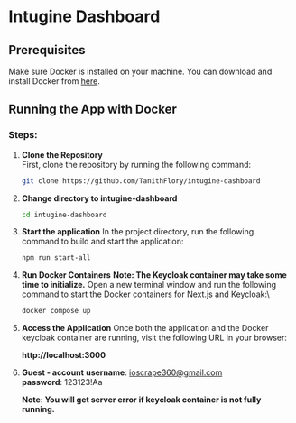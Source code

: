# Intugine Dashboard

## Prerequisites

Make sure Docker is installed on your machine. You can download and install Docker from [here](https://www.docker.com/get-started).

## Running the App with Docker

### Steps:

1. **Clone the Repository**  
   First, clone the repository by running the following command:

   ```bash
   git clone https://github.com/TanithFlory/intugine-dashboard

   ```

2. **Change directory to intugine-dashboard**

   ```bash
   cd intugine-dashboard

   ```

3. **Start the application**
   In the project directory, run the following command to build and start the application:

   ```bash
   npm run start-all

   ```

4. **Run Docker Containers**
   **Note: The Keycloak container may take some time to initialize.**
   Open a new terminal window and run the following command to start the Docker containers for Next.js and Keycloak:\

   ```bash
   docker compose up
   
   ```

4. **Access the Application**
   Once both the application and the Docker keycloak container are running, visit the following URL in your browser:

   **http://localhost:3000**

5. **Guest - account**
   **username**: ioscrape360@gmail.com  
   **password**: 123123!Aa

   **Note: You will get server error if keycloak container is not fully running.**
